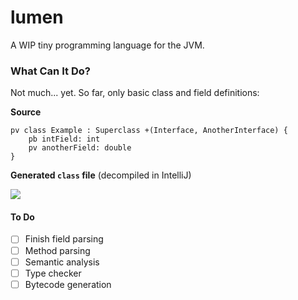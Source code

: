 # lumen

A WIP tiny programming language for the JVM.


### What Can It Do?

Not much... yet. So far, only basic class and field definitions:

**Source**
```
pv class Example : Superclass +(Interface, AnotherInterface) {
    pb intField: int
    pv anotherField: double
}
```

**Generated <code><strong>class</strong></code> file** (decompiled in IntelliJ)

![](http://f.cl.ly/items/2v3D151U1n1M1h3k3C3N/Image%202014-11-20%20at%2011.56.18%20PM.png)


#### To Do
- [ ] Finish field parsing
- [ ] Method parsing
- [ ] Semantic analysis
- [ ] Type checker
- [ ] Bytecode generation
